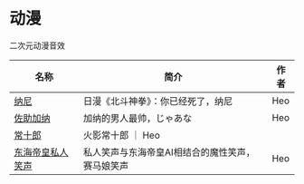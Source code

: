 # 动漫

二次元动漫音效

| 名称  | 简介 | 作者 |
|-----|----|--------|
| [纳尼](/动漫/audios/纳尼-1705211070.muyu) | 日漫《北斗神拳》：你已经死了，纳尼   |   Heo     |
| [佐助加纳](/动漫/audios/佐助加纳-1709798956.muyu) | 加纳的男人最帅，じゃあな | Heo |
| [常十郎](/动漫/audios/常十郎-1711091227.muyu) | 火影常十郎 ｜ Heo |
| [东海帝皇私人笑声](/动漫/audios/东海帝皇私人笑声-1711339766.muyu) | 私人笑声与东海帝皇AI相结合的魔性笑声，赛马娘笑声 | Heo |